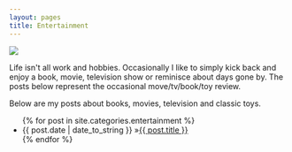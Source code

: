 ```yaml
---
layout: pages
title: Entertainment
---
```


<img class="category" src="http://www.stevencombs.com/images/design/entertainment.svg" />

Life isn't all work and hobbies. Occasionally I like to simply kick back and enjoy a book, movie, television show or reminisce about days gone by. The posts below represent the occasional move/tv/book/toy review.

Below are my posts about books, movies, television and classic toys.

<ul id="blog-posts" class="posts">
{% for post in site.categories.entertainment %}
    <li><span>{{ post.date | date_to_string }} &raquo;</span><a href="{{ post.url }}">{{ post.title }}</a></li>
{% endfor %}
</ul>
